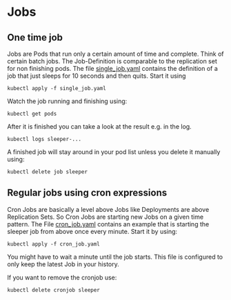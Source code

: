 # Jobs

## One time job

Jobs are Pods that run only a certain amount of time and complete. Think of certain batch jobs. 
The Job-Definition is comparable to the replication set for non finishing pods. The file [single_job.yaml](single_job.yaml) contains the definition of a job that just sleeps for 10 seconds and then quits. Start it using

```
kubectl apply -f single_job.yaml
```

Watch the job running and finishing using:

```
kubectl get pods
```

After it is finished you can take a look at the result e.g. in the log.

```
kubectl logs sleeper-...
```

A finished job will stay around in your pod list unless you delete it manually using:

```
kubectl delete job sleeper
```

## Regular jobs using cron expressions

Cron Jobs are basically a level above Jobs like Deployments are above Replication Sets. So Cron Jobs are starting new Jobs on a given time pattern. The File [cron_job.yaml](cron_job.yaml) contains an example that is starting the sleeper job from above once every minute. Start it by using:

```
kubectl apply -f cron_job.yaml
```

You might have to wait a minute until the job starts. This file is configured to only keep the latest Job in your history. 

If you want to remove the cronjob use:

```
kubectl delete cronjob sleeper
```